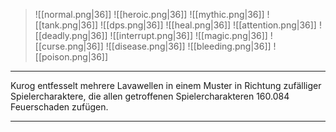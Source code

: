 > ![[normal.png|36]] ![[heroic.png|36]] ![[mythic.png|36]]
> ![[tank.png|36]] ![[dps.png|36]] ![[heal.png|36]]
> ![[attention.png|36]] ![[deadly.png|36]] ![[interrupt.png|36]]
> ![[magic.png|36]] ![[curse.png|36]] ![[disease.png|36]] ![[bleeding.png|36]] ![[poison.png|36]] 

***
Kurog entfesselt mehrere Lavawellen in einem Muster in Richtung zufälliger Spielercharaktere, die allen getroffenen Spielercharakteren 160.084 Feuerschaden zufügen.


***